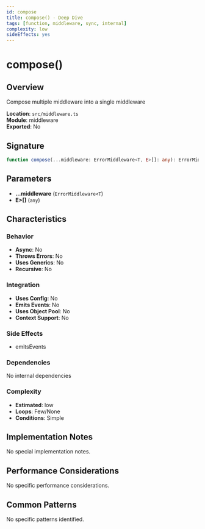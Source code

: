 ```yaml
---
id: compose
title: compose() - Deep Dive
tags: [function, middleware, sync, internal]
complexity: low
sideEffects: yes
---
```


# compose()

## Overview
Compose multiple middleware into a single middleware

**Location**: `src/middleware.ts`  
**Module**: middleware  
**Exported**: No  

## Signature
```typescript
function compose(...middleware: ErrorMiddleware<T, E>[]: any): ErrorMiddleware<T, E>
```

## Parameters
- **...middleware** (`ErrorMiddleware<T`)
- **E>[]** (`any`)

## Characteristics

### Behavior
- **Async**: No
- **Throws Errors**: No
- **Uses Generics**: No
- **Recursive**: No

### Integration
- **Uses Config**: No
- **Emits Events**: No
- **Uses Object Pool**: No
- **Context Support**: No

### Side Effects
- emitsEvents

### Dependencies
No internal dependencies

### Complexity
- **Estimated**: low
- **Loops**: Few/None
- **Conditions**: Simple



## Implementation Notes
No special implementation notes.

## Performance Considerations
No specific performance considerations.

## Common Patterns
No specific patterns identified.
